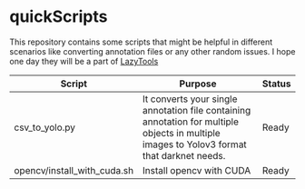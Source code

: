 # quickScripts

This repository contains some scripts that might be helpful in different scenarios like converting annotation files or any other random issues.
I hope one day they will be a part of [LazyTools](https://github.com/poush/lazytools)


| Script | Purpose | Status |
|--------|---------|--------|
| csv_to_yolo.py | It converts your single annotation file containing annotation for multiple objects in multiple images to Yolov3 format that darknet needs.| Ready|
| opencv/install_with_cuda.sh | Install opencv with CUDA | Ready|
